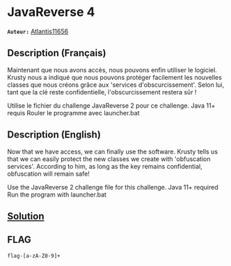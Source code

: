 # JavaReverse 4
**`Auteur:`** [Atlantis11656](https://github.com/MassinissaDjellouli)

## Description (Français)
Maintenant que nous avons accès, nous pouvons enfin utiliser le logiciel. Krusty nous a indiqué que nous pouvons protéger facilement les nouvelles classes que nous créons grâce aux 'services d'obscurcissement'. Selon lui, tant que la clé reste confidentielle, l'obscurcissement restera sûr !

Utilise le fichier du challenge JavaReverse 2 pour ce challenge.
Java 11+ requis
Rouler le programme avec launcher.bat
## Description (English)
Now that we have access, we can finally use the software. Krusty tells us that we can easily protect the new classes we create with 'obfuscation services'. According to him, as long as the key remains confidential, obfuscation will remain safe!

Use the JavaReverse 2 challenge file for this challenge.
Java 11+ required
Run the program with launcher.bat
## [Solution](./Solution/WRITEUP.MD)
## FLAG
`flag-[a-zA-Z0-9]+`
